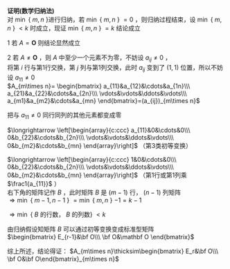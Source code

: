 **证明(数学归纳法)**  
对 $\min$ { $m,n$ }进行归纳，若 $\min$ { $m,n$ } $=0$ ，则归纳过程结束，设 $\min$ { $m,n$ } $<k$ 时成立，现证 $\min$ { $m,n$ } $=k$ 结论成立  
  
1 若 $A=\mathbf O$ 则结论显然成立  
  
2 若 $A\neq\mathbf O$ ，则 $A$ 中至少一个元素不为零，不妨设 $a_{ij}\neq0$ ，  
将第 $i$ 行与第1行交换，第 $j$ 列与第1列交换，此时 $a_{ij}$ 变到了 $(1,1)$ 位置，所以不妨设 $a_{11}\neq0$  
 $A_{m\times n}=  
\begin{bmatrix}  
a_{11}&a_{12}&\cdots&a_{1n}\\\  
a_{21}&a_{22}&\cdots&a_{2n}\\\  
\vdots&\vdots&\ddots&\vdots\\\  
a_{m1}&a_{m2}&\cdots&a_{mn}  
\end{bmatrix}=(a_{ij})_{m\times n}$  
  
把与 $a_{11}\neq0$ 同行同列的其他元素都变成零  
  
 $\longrightarrow  
\left[\begin{array}{c:ccc}  
a_{11}&0&\cdots&0\\\  
0&b_{22}&\cdots&b_{2n}\\\  
\vdots&\vdots&\ddots&\vdots\\\  
0&b_{m2}&\cdots&b_{mn}  
\end{array}\right]$ （第3类初等变换）  
  
 $\longrightarrow  
\left[\begin{array}{c:ccc}  
1&0&\cdots&0\\\  
0&b_{22}&\cdots&b_{2n}\\\  
\vdots&\vdots&\ddots&\vdots\\\  
0&b_{m2}&\cdots&b_{mn}  
\end{array}\right]$ （第1行或第1列乘 $\frac1{a_{11}}$ ）  
右下角的矩阵记作 $B$ ，此时矩阵 $B$ 是 $(m-1)$ 行， $(n-1)$ 列矩阵  
 $\Rightarrow\min$ { $m-1,n-1$ } $=\min$ { $m,n$ } $-1=k-1$  
  
 $\Rightarrow\min$ { $B$ 的行数， $B$ 的列数} $<k$  
  
由归纳假设知矩阵 $B$ 可以通过初等变换变成标准型矩阵  
 $\begin{bmatrix}  
E_{r-1}&\bf O\\\ \bf O&\mathbf O  
\end{bmatrix}$  
  
综上所述，结论得证： $A_{m\times n}\thicksim\begin{bmatrix}  
E_r&\bf O\\\ \bf O&\bf O\end{bmatrix}_{m\times n}$  
